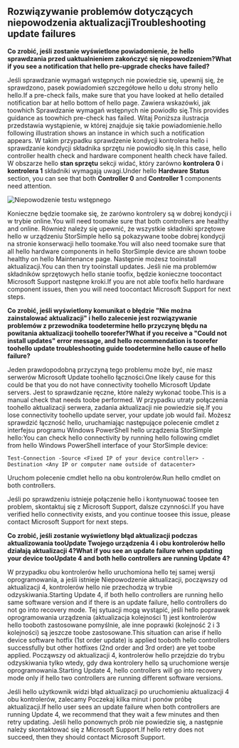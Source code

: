 <!--author=alkohli last changed: 03/17/16-->

## <a name="troubleshooting-update-failures"></a><span data-ttu-id="f18cd-101">Rozwiązywanie problemów dotyczących niepowodzenia aktualizacji</span><span class="sxs-lookup"><span data-stu-id="f18cd-101">Troubleshooting update failures</span></span>
<span data-ttu-id="f18cd-102">**Co zrobić, jeśli zostanie wyświetlone powiadomienie, że hello sprawdzania przed uaktualnieniem zakończyć się niepowodzeniem?**</span><span class="sxs-lookup"><span data-stu-id="f18cd-102">**What if you see a notification that hello pre-upgrade checks have failed?**</span></span>

<span data-ttu-id="f18cd-103">Jeśli sprawdzanie wymagań wstępnych nie powiedzie się, upewnij się, że sprawdzono, pasek powiadomień szczegółowe hello u dołu strony hello hello.</span><span class="sxs-lookup"><span data-stu-id="f18cd-103">If a pre-check fails, make sure that you have looked at hello detailed notification bar at hello bottom of hello page.</span></span> <span data-ttu-id="f18cd-104">Zawiera wskazówki, jak toowhich Sprawdzanie wymagań wstępnych nie powiodło się.</span><span class="sxs-lookup"><span data-stu-id="f18cd-104">This provides guidance as toowhich pre-check has failed.</span></span> <span data-ttu-id="f18cd-105">Witaj Poniższa ilustracja przedstawia wystąpienie, w której znajduje się takie powiadomienie.</span><span class="sxs-lookup"><span data-stu-id="f18cd-105">hello following illustration shows an instance in which such a notification appears.</span></span> <span data-ttu-id="f18cd-106">W takim przypadku sprawdzenie kondycji kontrolera hello i sprawdzanie kondycji składnika sprzętu nie powiodło się.</span><span class="sxs-lookup"><span data-stu-id="f18cd-106">In this case, hello controller health check and hardware component health check have failed.</span></span> <span data-ttu-id="f18cd-107">W obszarze hello **stan sprzętu** sekcji widać, który zarówno **kontrolera 0** i **kontrolera 1** składniki wymagają uwagi.</span><span class="sxs-lookup"><span data-stu-id="f18cd-107">Under hello **Hardware Status** section, you can see that both **Controller 0** and **Controller 1** components need attention.</span></span>

  ![Niepowodzenie testu wstępnego](./media/storsimple-install-troubleshooting/HCS_PreUpdateCheckFailed-include.png)

<span data-ttu-id="f18cd-109">Konieczne będzie toomake się, że zarówno kontrolery są w dobrej kondycji i w trybie online.</span><span class="sxs-lookup"><span data-stu-id="f18cd-109">You will need toomake sure that both controllers are healthy and online.</span></span> <span data-ttu-id="f18cd-110">Również należy się upewnić, że wszystkie składniki sprzętowe hello w urządzeniu StorSimple hello są pokazywane toobe dobrej kondycji na stronie konserwacji hello toomake.</span><span class="sxs-lookup"><span data-stu-id="f18cd-110">You will also need toomake sure that all hello hardware components in hello StorSimple device are shown toobe healthy on hello Maintenance page.</span></span> <span data-ttu-id="f18cd-111">Następnie możesz tooinstall aktualizacji.</span><span class="sxs-lookup"><span data-stu-id="f18cd-111">You can then try tooinstall updates.</span></span> <span data-ttu-id="f18cd-112">Jeśli nie ma problemów składników sprzętowych hello stanie toofix, będzie konieczne toocontact Microsoft Support następne kroki.</span><span class="sxs-lookup"><span data-stu-id="f18cd-112">If you are not able toofix hello hardware component issues, then you will need toocontact Microsoft Support for next steps.</span></span>

<span data-ttu-id="f18cd-113">**Co zrobić, jeśli wyświetlony komunikat o błędzie "Nie można zainstalować aktualizacji" i hello zalecenie jest rozwiązywanie problemów z przewodnika toodetermine hello przyczynę błędu na powitania aktualizacji toohello toorefer?**</span><span class="sxs-lookup"><span data-stu-id="f18cd-113">**What if you receive a "Could not install updates" error message, and hello recommendation is toorefer toohello update troubleshooting guide toodetermine hello cause of hello failure?**</span></span>

<span data-ttu-id="f18cd-114">Jeden prawdopodobną przyczyną tego problemu może być, nie masz serwerów Microsoft Update toohello łączności.</span><span class="sxs-lookup"><span data-stu-id="f18cd-114">One likely cause for this could be that you do not have connectivity toohello Microsoft Update servers.</span></span> <span data-ttu-id="f18cd-115">Jest to sprawdzanie ręczne, które należy wykonać toobe.</span><span class="sxs-lookup"><span data-stu-id="f18cd-115">This is a manual check that needs toobe performed.</span></span> <span data-ttu-id="f18cd-116">W przypadku utraty połączenia toohello aktualizacji serwera, zadania aktualizacji nie powiedzie się.</span><span class="sxs-lookup"><span data-stu-id="f18cd-116">If you lose connectivity toohello update server, your update job would fail.</span></span> <span data-ttu-id="f18cd-117">Możesz sprawdzić łączność hello, uruchamiając następujące polecenie cmdlet z interfejsu programu Windows PowerShell hello urządzenia StorSimple hello:</span><span class="sxs-lookup"><span data-stu-id="f18cd-117">You can check hello connectivity by running hello following cmdlet from hello Windows PowerShell interface of your StorSimple device:</span></span>

 `Test-Connection -Source <Fixed IP of your device controller> -Destination <Any IP or computer name outside of datacenter>`

<span data-ttu-id="f18cd-118">Uruchom polecenie cmdlet hello na obu kontrolerów.</span><span class="sxs-lookup"><span data-stu-id="f18cd-118">Run hello cmdlet on both controllers.</span></span>

<span data-ttu-id="f18cd-119">Jeśli po sprawdzeniu istnieje połączenie hello i kontynuować toosee ten problem, skontaktuj się z Microsoft Support, dalsze czynności.</span><span class="sxs-lookup"><span data-stu-id="f18cd-119">If you have verified hello connectivity exists, and you continue toosee this issue, please contact Microsoft Support for next steps.</span></span>

<span data-ttu-id="f18cd-120">**Co zrobić, jeśli zostanie wyświetlony błąd aktualizacji podczas aktualizowania tooUpdate Twojego urządzenia 4 i obu kontrolerów hello działają aktualizacji 4?**</span><span class="sxs-lookup"><span data-stu-id="f18cd-120">**What if you see an update failure when updating your device tooUpdate 4 and both hello controllers are running Update 4?**</span></span>

<span data-ttu-id="f18cd-121">W przypadku obu kontrolerów hello uruchomiona hello tej samej wersji oprogramowania, a jeśli istnieje Niepowodzenie aktualizacji, począwszy od aktualizacji 4, kontrolerów hello nie przechodzą w trybie odzyskiwania.</span><span class="sxs-lookup"><span data-stu-id="f18cd-121">Starting Update 4, if both hello controllers are running hello same software version and if there is an update failure, hello controllers do not go into recovery mode.</span></span> <span data-ttu-id="f18cd-122">Tej sytuacji mogą wystąpić, jeśli hello poprawek oprogramowania urządzenia (aktualizacja kolejności 1) jest kontrolerów hello tooboth zastosowane pomyślnie, ale inne poprawki (kolejność 2 i 3 kolejności) są jeszcze toobe zastosowane.</span><span class="sxs-lookup"><span data-stu-id="f18cd-122">This situation can arise if hello device software hotfix (1st order update) is applied tooboth hello controllers successfully but other hotfixes (2nd order and 3rd order) are yet toobe applied.</span></span> <span data-ttu-id="f18cd-123">Począwszy od aktualizacji 4, kontrolerów hello przejdzie do trybu odzyskiwania tylko wtedy, gdy dwa kontrolery hello są uruchomione wersje oprogramowania.</span><span class="sxs-lookup"><span data-stu-id="f18cd-123">Starting Update 4, hello controllers will go into recovery mode only if hello two controllers are running different software versions.</span></span> 

<span data-ttu-id="f18cd-124">Jeśli hello użytkownik widzi błąd aktualizacji po uruchomieniu aktualizacji 4 obu kontrolerów, zalecamy Poczekaj kilka minut i ponów próbę aktualizacji.</span><span class="sxs-lookup"><span data-stu-id="f18cd-124">If hello user sees an update failure when both controllers are running Update 4, we recommend that they wait a few minutes and then retry updating.</span></span> <span data-ttu-id="f18cd-125">Jeśli hello ponownych prób nie powiedzie się, a następnie należy skontaktować się z Microsoft Support.</span><span class="sxs-lookup"><span data-stu-id="f18cd-125">If hello retry does not succeed, then they should contact Microsoft Support.</span></span>
